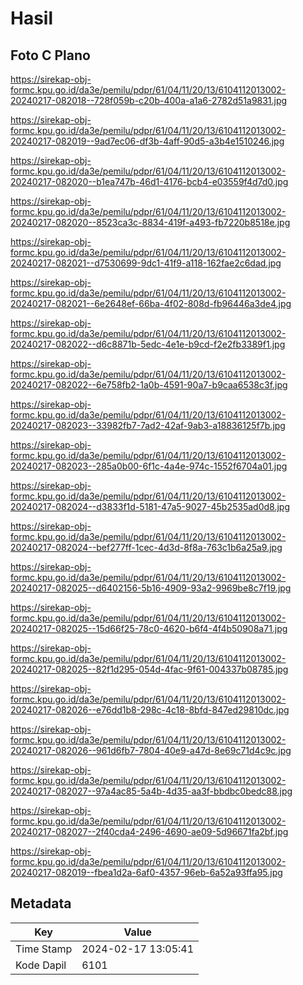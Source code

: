 # Hasil

## Foto C Plano

https://sirekap-obj-formc.kpu.go.id/da3e/pemilu/pdpr/61/04/11/20/13/6104112013002-20240217-082018--728f059b-c20b-400a-a1a6-2782d51a9831.jpg

https://sirekap-obj-formc.kpu.go.id/da3e/pemilu/pdpr/61/04/11/20/13/6104112013002-20240217-082019--9ad7ec06-df3b-4aff-90d5-a3b4e1510246.jpg

https://sirekap-obj-formc.kpu.go.id/da3e/pemilu/pdpr/61/04/11/20/13/6104112013002-20240217-082020--b1ea747b-46d1-4176-bcb4-e03559f4d7d0.jpg

https://sirekap-obj-formc.kpu.go.id/da3e/pemilu/pdpr/61/04/11/20/13/6104112013002-20240217-082020--8523ca3c-8834-419f-a493-fb7220b8518e.jpg

https://sirekap-obj-formc.kpu.go.id/da3e/pemilu/pdpr/61/04/11/20/13/6104112013002-20240217-082021--d7530699-9dc1-41f9-a118-162fae2c6dad.jpg

https://sirekap-obj-formc.kpu.go.id/da3e/pemilu/pdpr/61/04/11/20/13/6104112013002-20240217-082021--6e2648ef-66ba-4f02-808d-fb96446a3de4.jpg

https://sirekap-obj-formc.kpu.go.id/da3e/pemilu/pdpr/61/04/11/20/13/6104112013002-20240217-082022--d6c8871b-5edc-4e1e-b9cd-f2e2fb3389f1.jpg

https://sirekap-obj-formc.kpu.go.id/da3e/pemilu/pdpr/61/04/11/20/13/6104112013002-20240217-082022--6e758fb2-1a0b-4591-90a7-b9caa6538c3f.jpg

https://sirekap-obj-formc.kpu.go.id/da3e/pemilu/pdpr/61/04/11/20/13/6104112013002-20240217-082023--33982fb7-7ad2-42af-9ab3-a18836125f7b.jpg

https://sirekap-obj-formc.kpu.go.id/da3e/pemilu/pdpr/61/04/11/20/13/6104112013002-20240217-082023--285a0b00-6f1c-4a4e-974c-1552f6704a01.jpg

https://sirekap-obj-formc.kpu.go.id/da3e/pemilu/pdpr/61/04/11/20/13/6104112013002-20240217-082024--d3833f1d-5181-47a5-9027-45b2535ad0d8.jpg

https://sirekap-obj-formc.kpu.go.id/da3e/pemilu/pdpr/61/04/11/20/13/6104112013002-20240217-082024--bef277ff-1cec-4d3d-8f8a-763c1b6a25a9.jpg

https://sirekap-obj-formc.kpu.go.id/da3e/pemilu/pdpr/61/04/11/20/13/6104112013002-20240217-082025--d6402156-5b16-4909-93a2-9969be8c7f19.jpg

https://sirekap-obj-formc.kpu.go.id/da3e/pemilu/pdpr/61/04/11/20/13/6104112013002-20240217-082025--15d66f25-78c0-4620-b6f4-4f4b50908a71.jpg

https://sirekap-obj-formc.kpu.go.id/da3e/pemilu/pdpr/61/04/11/20/13/6104112013002-20240217-082025--82f1d295-054d-4fac-9f61-004337b08785.jpg

https://sirekap-obj-formc.kpu.go.id/da3e/pemilu/pdpr/61/04/11/20/13/6104112013002-20240217-082026--e76dd1b8-298c-4c18-8bfd-847ed29810dc.jpg

https://sirekap-obj-formc.kpu.go.id/da3e/pemilu/pdpr/61/04/11/20/13/6104112013002-20240217-082026--961d6fb7-7804-40e9-a47d-8e69c71d4c9c.jpg

https://sirekap-obj-formc.kpu.go.id/da3e/pemilu/pdpr/61/04/11/20/13/6104112013002-20240217-082027--97a4ac85-5a4b-4d35-aa3f-bbdbc0bedc88.jpg

https://sirekap-obj-formc.kpu.go.id/da3e/pemilu/pdpr/61/04/11/20/13/6104112013002-20240217-082027--2f40cda4-2496-4690-ae09-5d96671fa2bf.jpg

https://sirekap-obj-formc.kpu.go.id/da3e/pemilu/pdpr/61/04/11/20/13/6104112013002-20240217-082019--fbea1d2a-6af0-4357-96eb-6a52a93ffa95.jpg


## Metadata

| Key        | Value               |
| ---------- | ------------------- |
| Time Stamp | 2024-02-17 13:05:41 |
| Kode Dapil | 6101                |



